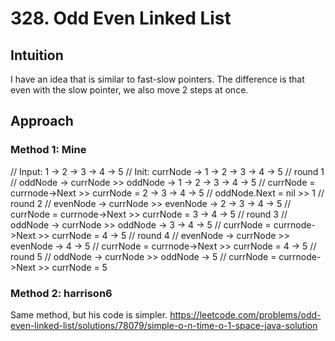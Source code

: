 # 328. Odd Even Linked List

## Intuition
I have an idea that is similar to fast-slow pointers.
The difference is that even with the slow pointer, we also move 2 steps at once.


## Approach
### Method 1: Mine
// Input: 1 -> 2 -> 3 -> 4 -> 5
// Init: currNode -> 1 -> 2 -> 3 -> 4 -> 5
// round 1
// oddNode -> currNode >> oddNode -> 1 -> 2 -> 3 -> 4 -> 5
// currNode = currnode->Next >> currNode = 2 -> 3 -> 4 -> 5
// oddNode.Next = nil >> 1
// round 2
// evenNode -> currNode >> evenNode -> 2 -> 3 -> 4 -> 5
// currNode = currnode->Next >> currNode = 3 -> 4 -> 5
// round 3
// oddNode -> currNode >> oddNode -> 3 -> 4 -> 5
// currNode = currnode->Next >> currNode = 4 -> 5
// round 4
// evenNode -> currNode >> evenNode -> 4 -> 5
// currNode = currnode->Next >> currNode = 4 -> 5
// round 5
// oddNode -> currNode >> oddNode -> 5
// currNode = currnode->Next >> currNode = 5

### Method 2: harrison6
Same method, but his code is simpler.
https://leetcode.com/problems/odd-even-linked-list/solutions/78079/simple-o-n-time-o-1-space-java-solution